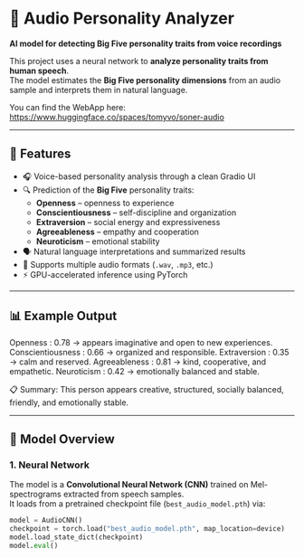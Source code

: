 # 🧠 Audio Personality Analyzer  
**AI model for detecting Big Five personality traits from voice recordings**

This project uses a neural network to **analyze personality traits from human speech**.  
The model estimates the **Big Five personality dimensions** from an audio sample and interprets them in natural language.

You can find the WebApp here: https://www.huggingface.co/spaces/tomyvo/soner-audio

---

## 🚀 Features
- 🎧 Voice-based personality analysis through a clean Gradio UI  
- 🔍 Prediction of the **Big Five** personality traits:
  - **Openness** – openness to experience  
  - **Conscientiousness** – self-discipline and organization  
  - **Extraversion** – social energy and expressiveness  
  - **Agreeableness** – empathy and cooperation  
  - **Neuroticism** – emotional stability  
- 🗣️ Natural language interpretations and summarized results  
- 💬 Supports multiple audio formats (`.wav`, `.mp3`, etc.)  
- ⚡ GPU-accelerated inference using PyTorch  

---

## 📊 Example Output

Openness          : 0.78 → appears imaginative and open to new experiences.
Conscientiousness : 0.66 → organized and responsible.
Extraversion      : 0.35 → calm and reserved.
Agreeableness     : 0.81 → kind, cooperative, and empathetic.
Neuroticism       : 0.42 → emotionally balanced and stable.

📋 Summary:
This person appears creative, structured, socially balanced, friendly, and emotionally stable.

---

## 🧩 Model Overview
### 1. Neural Network
The model is a **Convolutional Neural Network (CNN)** trained on Mel-spectrograms extracted from speech samples.  
It loads from a pretrained checkpoint file (`best_audio_model.pth`) via:

```python
model = AudioCNN()
checkpoint = torch.load("best_audio_model.pth", map_location=device)
model.load_state_dict(checkpoint)
model.eval()


